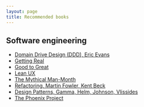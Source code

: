 ```yaml
---
layout: page
title: Recommended books
---
```


<!-- TODO: Write a little about each one. -->
<!-- TODO: Link to both A.com and A.de -->

## Software engineering
- [Domain Drive Design (DDD), Eric Evans](https://www.oreilly.com/library/view/domain-driven-design-tackling/0321125215/)
- [Getting Real](https://basecamp.com/books/getting-real)
- [Good to Great](https://www.amazon.de/dp/0066620996)
- [Lean UX](https://www.amazon.de/Jeff-Gothelf/dp/1491953608)
- [The Mythical Man-Month](https://www.amazon.de/Mythical-Man-Month-Essays-Software-Engineering/dp/0201835959)
- [Refactoring, Martin Fowler, Kent Beck](https://martinfowler.com/books/refactoring.html)
- [Design Patterns, Gamma, Helm, Johnson, Vlissides](https://en.wikipedia.org/wiki/Design_Patterns)
- [The Phoenix Project](https://www.goodreads.com/book/show/17255186-the-phoenix-project)